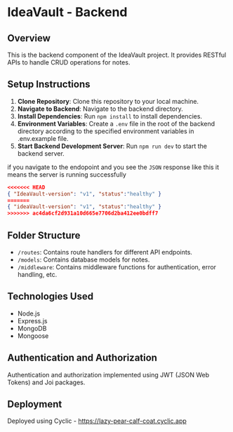 # IdeaVault - Backend

## Overview
This is the backend component of the IdeaVault project. It provides RESTful APIs to handle CRUD operations for notes.

## Setup Instructions
1. **Clone Repository**: Clone this repository to your local machine.
2. **Navigate to Backend**: Navigate to the backend directory.
3. **Install Dependencies**: Run `npm install` to install dependencies.
4. **Environment Variables**: Create a `.env` file in the root of the backend directory according to the specified environment variables in .env.example file.
5. **Start Backend Development Server**: Run `npm run dev` to start the backend server.

if you navigate to the endopoint and you see the `JSON` response like this it means the server is running successfully
```json
<<<<<<< HEAD
{ "IdeaVault-version": "v1", "status":"healthy" }
=======
{ "ideaVault-version": "v1", "status":"healthy" }
>>>>>>> ac4da6cf2d931a10d665e7706d2ba412ee0bdff7
```

## Folder Structure
- `/routes`: Contains route handlers for different API endpoints.
- `/models`: Contains database models for notes.
- `/middleware`: Contains middleware functions for authentication, error handling, etc.

## Technologies Used
- Node.js
- Express.js
- MongoDB
- Mongoose 

## Authentication and Authorization
Authentication and authorization implemented using JWT (JSON Web Tokens) and Joi packages.

## Deployment
Deployed using Cyclic - https://lazy-pear-calf-coat.cyclic.app
